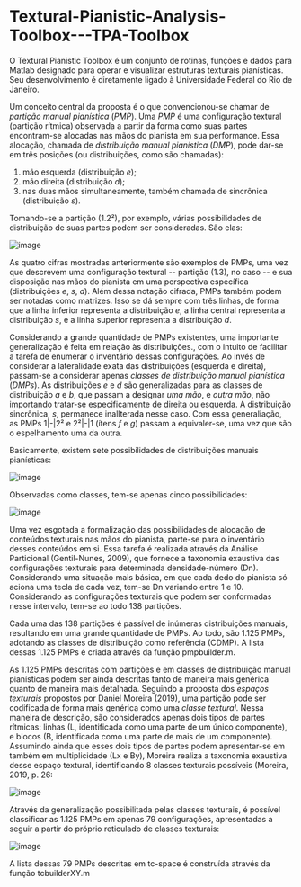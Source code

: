 # Textural-Pianistic-Analysis-Toolbox---TPA-Toolbox

O Textural Pianistic Toolbox é um conjunto de rotinas, funções e dados para Matlab designado para operar e visualizar estruturas texturais pianísticas. Seu desenvolvimento é diretamente ligado à Universidade Federal do Rio de Janeiro.

Um conceito central da proposta é o que convencionou-se chamar de _partição manual pianística_ (_PMP_). Uma _PMP_ é uma configuração textural (partição rítmica) observada a partir da forma como suas partes encontram-se alocadas nas mãos do pianista em sua performance. Essa alocação, chamada de _distribuição manual pianística_ (_DMP_), pode dar-se em três posições (ou distribuições, como são chamadas):
  1) mão esquerda (distribuição _e_);
  2) mão direita (distribuição _d_);
  3) nas duas mãos simultaneamente, também chamada de sincrônica (distribuição _s_).

Tomando-se a partição (1.2²), por exemplo, várias possibilidades de distribuição de suas partes podem ser consideradas. Sâo elas:

![image](https://github.com/pdrmms/Textural-Pianistic-Analysis-Toolbox---TPA-Toolbox/assets/144931330/e64ffe79-6e79-436c-b989-86f7572b6ba4)
  
As quatro cifras mostradas anteriormente são exemplos de PMPs, uma vez que descrevem uma configuração textural -- partição (1.3), no caso -- e sua disposição nas mãos do pianista em uma perspectiva específica (distribuições _e_, _s_, _d_). Além dessa notação cifrada, PMPs também podem ser notadas como matrizes. Isso se dá sempre com três linhas, de forma que a linha inferior representa a distribuição _e_, a linha central representa a distribuição _s_, e a linha superior representa a distribuição _d_.

Considerando a grande quantidade de PMPs existentes, uma importante generalização é feita em relação às distribuições., com o intuito de facilitar a tarefa de enumerar o inventário dessas configurações. Ao invés de considerar a lateralidade exata das distribuições (esquerda e direita), passam-se a considerar apenas _classes de distribuição manual pianística_ (_DMPs_). As distribuições _e_ e _d_ são generalizadas para as classes de distribuição _a_ e _b_, que passam a designar _uma mão_, e _outra mão_, não importando tratar-se especificamente de direita ou esquerda. A distribuição sincrônica, _s_, permanece inallterada nesse caso. Com essa generaliação, as PMPs 1|-|2² e 2²|-|1 (ítens _f_ e _g_) passam a equivaler-se, uma vez que são o espelhamento uma da outra.

Basicamente, existem sete possibilidades de distribuições manuais pianísticas:

![image](https://github.com/pdrmms/Textural-Pianistic-Analysis-Toolbox---TPA-Toolbox/assets/144931330/2e7adc58-6453-475f-929f-e05190d1b0cf)

Observadas como classes, tem-se apenas cinco possibilidades:

![image](https://github.com/pdrmms/Textural-Pianistic-Analysis-Toolbox---TPA-Toolbox/assets/144931330/8f5132b4-b2d6-4be5-b2e7-546b1a511cf1)

Uma vez esgotada a formalização das possibilidades de alocação de conteúdos texturais nas mãos do pianista, parte-se para o inventário desses conteúdos em si. Essa tarefa é realizada através da Análise Particional (Gentil-Nunes, 2009), que fornece a taxonomia exaustiva das configurações texturais para determinada densidade-número (Dn). Considerando uma situação mais básica, em que cada dedo do pianista só aciona uma tecla de cada vez, tem-se Dn variando entre 1 e 10. Considerando as configurações texturais que podem ser conformadas nesse intervalo, tem-se ao todo 138 partições.

Cada uma das 138 partições é passível de inúmeras distribuições manuais, resultando em uma grande quantidade de PMPs. Ao todo, são 1.125 PMPs, adotando as classes de distribuição como referência (CDMP). A lista dessas 1.125 PMPs é criada através da função pmpbuilder.m.

As 1.125 PMPs descritas com partições e em classes de distribuição manual pianísticas podem ser ainda descritas tanto de maneira mais genérica quanto de maneira mais detalhada. Seguindo a proposta dos _espaços texturais_ propostos por Daniel Moreira (2019), uma partição pode ser codificada de forma mais genérica como uma _classe textural_. Nessa maneira de descrição, são considerados apenas dois tipos de partes rítmicas: linhas (L, identificada como uma parte de um único componente), e blocos (B, identificada como uma parte de mais de um componente). Assumindo ainda que esses dois tipos de partes podem apresentar-se em também em multiplicidade (Lx e By), Moreira realiza a taxonomia exaustiva desse espaço textural, identificando 8 classes texturais possíveis (Moreira, 2019, p. 26:

![image](https://github.com/pdrmms/Textural-Pianistic-Analysis-Toolbox---TPA-Toolbox/assets/144931330/94a04133-a30f-4d89-a534-e7861682eb48)

Através da generalização possibilitada pelas classes texturais, é possível classificar as 1.125 PMPs em apenas 79 configurações, apresentadas a seguir a partir do próprio reticulado de classes texturais:

![image](https://github.com/pdrmms/Textural-Pianistic-Analysis-Toolbox---TPA-Toolbox/assets/144931330/500d0d87-77ed-446d-b3b6-ad10cf2c0828)

A lista dessas 79 PMPs descritas em tc-space é construída através da função tcbuilderXY.m
